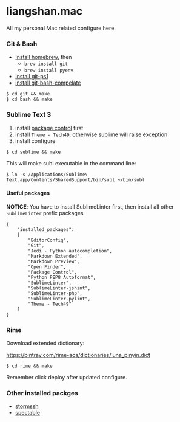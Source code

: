 liangshan.mac
=============

All my personal Mac related configure here.

### Git & Bash

+ [Install homebrew][1], then
    + `brew install git`
    + `brew install pyenv`
+ [Install git-ps1][2]
+ [install git-bash-compelate][3]

```
$ cd git && make
$ cd bash && make
```

[1]: https://github.com/Homebrew/homebrew/blob/master/share/doc/homebrew/Installation.md#installation
[2]: https://github.com/erning/git-ps1
[3]: https://github.com/bobthecow/git-flow-completion/wiki/Install-Bash-git-completion


### Sublime Text 3

1. install [package control](https://packagecontrol.io/installation) first
2. install `Theme - Tech49`, otherwise sublime will raise exception
3. install configure

```
$ cd sublime && make
```

This will make subl executable in the command line:

```
$ ln -s /Applications/Sublime\ Text.app/Contents/SharedSupport/bin/subl ~/bin/subl
```

#### Useful packages

__NOTICE__: You have to install SublimeLinter first, then install all other `SublimeLinter` prefix packages

```
{
    "installed_packages":
    [
        "EditorConfig",
        "Git",
        "Jedi - Python autocompletion",
        "Markdown Extended",
        "Markdown Preview",
        "Open Finder",
        "Package Control",
        "Python PEP8 Autoformat",
        "SublimeLinter",
        "SublimeLinter-jshint",
        "SublimeLinter-php",
        "SublimeLinter-pylint",
        "Theme - Tech49"
    ]
}
```

### Rime

Download extended dictionary:

https://bintray.com/rime-aca/dictionaries/luna_pinyin.dict

```
$ cd rime && make
```

Remember click deploy after updated configure.

### Other installed packges

+ [stormssh](https://github.com/emre/storm)
+ [spectable](https://github.com/eczarny/spectacle)

